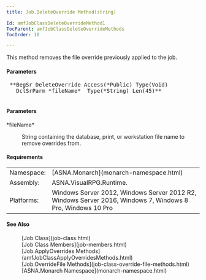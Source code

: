 ```yaml
---
title: Job.DeleteOverride Method(string)

Id: amfJobClassDeleteOverrideMethod1
TocParent: amfJobClassDeleteOverrideMethods
TocOrder: 10

---
```


This method removes the file override previously applied to the job.

#### Parameters
<pre class="prettyprint">
 **BegSr DeleteOverride Access(*Public) Type(Void)
   DclSrParm *fileName*  Type(*String) Len(45)** 
          </pre>

#### Parameters
<dl>
            <dt>
 *fileName* 
            </dt>
            <dd>

String containing the database, print, or workstation file name to remove overrides from.
</dd>
</dl>

<!-- start -->

#### Requirements
<table class="dttable" cellspacing="0" cellpadding="4" width="60%">
           <colgroup>
            <col width="15%" style="font-weight:bold" />
            <col width="85%" />
          </colgroup>
          <tr>
            <td>Namespace:</td>
            <td>[ASNA.Monarch](monarch-namespace.html)</td>
          </tr>
          <tr>
            <td>Assembly:</td>
            <td>ASNA.VisualRPG.Runtime.</td>
          </tr>
         <tr>
            <td>Platforms:</td>
            <td> Windows Server 2012, Windows Server 2012 R2, Windows Server 2016, Windows 7, Windows 8 Pro, Windows 10 Pro</td>
         </tr>
</table>

#### See Also
<dl>
        <dd>[Job Class](job-class.html)</dd>
       <dd>[Job Class Members](job-members.html)</dd>
        <dd>[Job.ApplyOverrides Methods](amfJobClassApplyOverridesMethods.html)</dd>
      <dd>[Job.OverrideFile Methods](job-class-override-file-methods.html)</dd>
      <dd>[ASNA.Monarch Namespace](monarch-namespace.html)</dd>
</dl>

